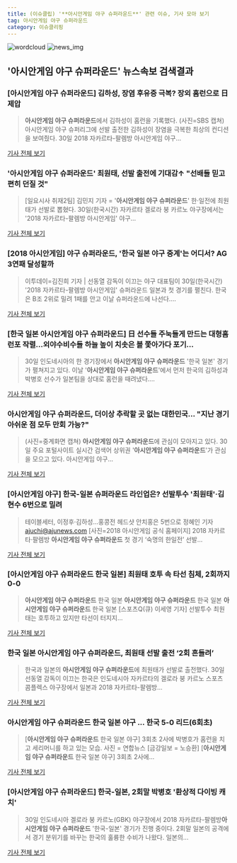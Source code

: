 ```yaml
---
title: (이슈클립) '**아시안게임 야구 슈퍼라운드**' 관련 이슈, 기사 모아 보기
tag: 아시안게임 야구 슈퍼라운드
category: 이슈클리핑
---
```

![wordcloud](https://s3.ap-northeast-2.amazonaws.com/lyrics101-wordcloud/2018-08-30-1535613882.png)
![news_img](https://user-images.githubusercontent.com/42597476/44507050-1206f400-a6e4-11e8-8d98-7ffbfebb353f.png)
## **'**아시안게임 야구 슈퍼라운드**'** 뉴스속보 검색결과
### [**아시안게임 야구 슈퍼라운드**] 김하성, 장염 후유증 극복? 장외 홈런으로 日 제압

>**아시안게임 야구 슈퍼라운드**에서 김하성이 홈런을 기록했다. (사진=SBS 캡쳐) 아시안게임 야구 슈퍼리그에 선발 출전한 김하성이 장염을 극복한 최상의 컨디션을 보여줬다. 30일 2018 자카르타-팔렘방 아시안게임 야구...

<a href="http://www.gnmaeil.com/news/articleView.html?idxno=381459" target="_blank">기사 전체 보기</a>

### '**아시안게임 야구 슈퍼라운드**' 최원태, 선발 출전에 기대감↑ "선배들 믿고 편히 던질 것"

>[일요시사 취재2팀]  김민지 기자 = '**아시안게임 야구 슈퍼라운드**' 한·일전에 최원태가 선발로 뽑혔다. 30일(한국시간) 자카르타 겔로라 붕 카르노 야구장에서는 '2018 자카르타-팔렘방 아시안게임' 야구...

<a href="http://www.ilyosisa.co.kr/news/articleView.html?idxno=151311" target="_blank">기사 전체 보기</a>

### [2018 아시안게임] 야구 슈퍼라운드, '한국 일본 야구 중계'는 어디서? AG 3연패 달성할까

>이투데이=김진희 기자 | 선동열 감독이 이끄는 야구 대표팀이 30일(한국시간) '2018 자카르타-팔렘방 아시안게임' 슈퍼라운드 일본과 첫 경기를 펼친다. 한국은 B조 2위로 밀려 1패를 안고 이날 슈퍼라운드에 나선다....

<a href="http://www.etoday.co.kr/news/section/newsview.php?idxno=1657998" target="_blank">기사 전체 보기</a>

### [한국 일본 **아시안게임 야구 슈퍼라운드**] 日 선수들 주눅들게 만드는 대형홈런포 작렬...외야수비수들 하늘 높이 치솟은 볼 쫓아가다 포기...

>30일 인도네시아의 한 경기장에서 **아시안게임 야구 슈퍼라운드** '한국 일본' 경기가 펼쳐지고 있다. 이날 '**아시안게임 야구 슈퍼라운드**'에서 먼저 한국의 김하성과 박병호 선수가 일본팀을 상대로 홈런을 때려냈다....

<a href="http://www.daejeontoday.com/news/articleView.html?idxno=510912" target="_blank">기사 전체 보기</a>

### **아시안게임 야구 슈퍼라운드**, 더이상 추락할 곳 없는 대한민국... "지난 경기 아쉬운 점 모두 만회 가능?"

>(사진=중계화면 캡쳐) **아시안게임 야구 슈퍼라운드**에 관심이 모아지고 있다. 30일 주요 포털사이트 실시간 검색어 상위권 '**아시안게임 야구 슈퍼라운드**'가 관심을 모으고 있다.  아시안게임 야구...

<a href="http://www.siminilbo.co.kr/news/articleView.html?idxno=577738" target="_blank">기사 전체 보기</a>

### [아시안게임 야구] 한국-일본 슈퍼라운드 라인업은? 선발투수 '최원태'·김현수 6번으로 밀려

>테이블세터, 이정후·김하성…홍콩전 헤드샷 안치홍은 5번으로 정혜인 기자 ajuchi@ajunews.com [사진=2018 아시안게임 공식 홈페이지] 2018 자카르타·팔렘방 **아시안게임 야구 슈퍼라운드** 첫 경기 ‘숙명의 한일전’ 선발...

<a href="http://www.ajunews.com/view/20180830125245322" target="_blank">기사 전체 보기</a>

### [**아시안게임 야구 슈퍼라운드** 한국 일본] 최원태 호투 속 타선 침체, 2회까지 0-0

>**아시안게임 야구 슈퍼라운드** 한국 일본 **아시안게임 야구 슈퍼라운드** 한국 일본 **아시안게임 야구 슈퍼라운드** 한국 일본 [스포츠Q(큐) 이세영 기자] 선발투수 최원태는 호투하고 있지만 타선이 터지지...

<a href="http://www.sportsq.co.kr/news/articleView.html?idxno=300722" target="_blank">기사 전체 보기</a>

### 한국 일본 **아시안게임 야구 슈퍼라운드**, 최원태 선발 출전 ‘2회 흔들려’

>한국과 일본의 **아시안게임 야구 슈퍼라운드**에 최원태가 선발로 출전했다. 30일 선동열 감독이 이끄는 한국은 인도네시아 자카르타의 겔로라 붕 카르노 스포츠 콤플렉스 야구장에서 일본과 2018 자카르타-팔렘방...

<a href="http://news.mtn.co.kr/newscenter/news_viewer.mtn?gidx=2018083014392665228" target="_blank">기사 전체 보기</a>

### **아시안게임 야구 슈퍼라운드** 한국 일본 야구 ... 한국 5-0 리드(6회초)

>[**아시안게임 야구 슈퍼라운드** 한국 일본 야구] 3회초 2사에 박병호가 홈런을 치고 세리머니를 하고 있는 모습. 사진 = 연합뉴스 [금강일보 = 노승환] [**아시안게임 야구 슈퍼라운드** 한국 일본 야구] 3회초 2사에...

<a href="http://www.ggilbo.com/news/articleView.html?idxno=541012" target="_blank">기사 전체 보기</a>

### [**아시안게임 야구 슈퍼라운드**] 한국-일본, 2회말 박병호 '환상적 다이빙 캐치'

>30일 인도네시아 겔로라 붕 카르노(GBK) 야구장에서 2018 자카르타-팔렘방**아시안게임 야구 슈퍼라운드** '한국-일본' 경기가 진행 중이다. 2회말 일본의 공격에서 경기 분위기를 바꾸는 한국의 훌륭한 수비가 나왔다. 일본의...

<a href="http://news20.busan.com/controller/newsController.jsp?newsId=20180830000130" target="_blank">기사 전체 보기</a>


